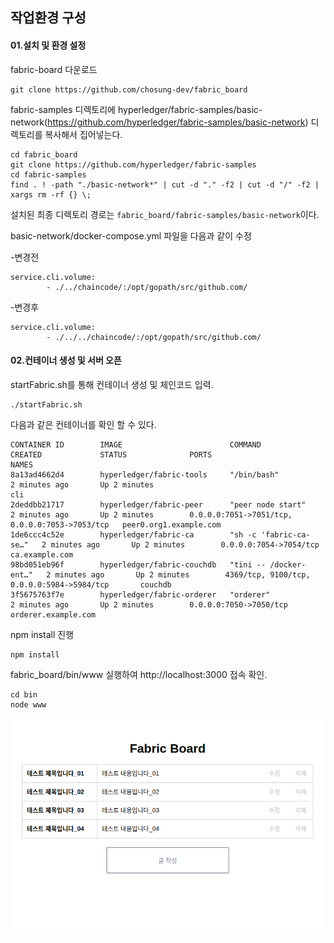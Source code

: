 ## 작업환경 구성

#### 01.설치 및 환경 설정

fabric-board 다운로드

```
git clone https://github.com/chosung-dev/fabric_board
```

fabric-samples 디렉토리에 hyperledger/fabric-samples/basic-network(https://github.com/hyperledger/fabric-samples/basic-network) 디렉토리를 복사해서 집어넣는다. 
```
cd fabric_board
git clone https://github.com/hyperledger/fabric-samples
cd fabric-samples
find . ! -path "./basic-network*" | cut -d "." -f2 | cut -d "/" -f2 | xargs rm -rf {} \;
```
설치된 최종 디렉토리 경로는 `fabric_board/fabric-samples/basic-network`이다.

basic-network/docker-compose.yml 파일을 다음과 같이 수정

 -변경전

```
service.cli.volume:
		- ./../chaincode/:/opt/gopath/src/github.com/
```

 -변경후

```
service.cli.volume:
		- ./../../chaincode/:/opt/gopath/src/github.com/
```



#### 02.컨테이너 생성 및 서버 오픈

startFabric.sh를 통해 컨테이너 생성 및 체인코드 입력.

```
./startFabric.sh
```

다음과 같은 컨테이너를 확인 할 수 있다.

```
CONTAINER ID        IMAGE                        COMMAND                  CREATED             STATUS              PORTS                                            NAMES
8a13ad4662d4        hyperledger/fabric-tools     "/bin/bash"              2 minutes ago       Up 2 minutes                                                         cli
2deddbb21717        hyperledger/fabric-peer      "peer node start"        2 minutes ago       Up 2 minutes        0.0.0.0:7051->7051/tcp, 0.0.0.0:7053->7053/tcp   peer0.org1.example.com
1de6ccc4c52e        hyperledger/fabric-ca        "sh -c 'fabric-ca-se…"   2 minutes ago       Up 2 minutes        0.0.0.0:7054->7054/tcp                           ca.example.com
98bd051eb96f        hyperledger/fabric-couchdb   "tini -- /docker-ent…"   2 minutes ago       Up 2 minutes        4369/tcp, 9100/tcp, 0.0.0.0:5984->5984/tcp       couchdb
3f5675763f7e        hyperledger/fabric-orderer   "orderer"                2 minutes ago       Up 2 minutes        0.0.0.0:7050->7050/tcp                           orderer.example.com
```

npm install 진행

```
npm install
```

fabric_board/bin/www 실행하여 http://localhost:3000 접속 확인.
```
cd bin
node www
```

![readmeImage01.png](./readmeImage/readmeImage01.png)
